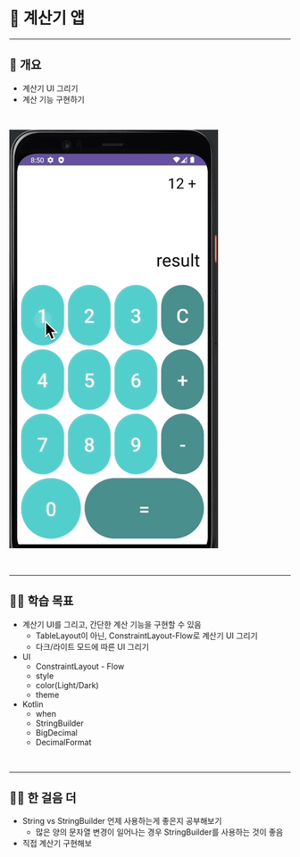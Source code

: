 # 📢 계산기 앱

---
## 📌 개요
- 계산기 UI 그리기
- 계산 기능 구현하기

<br>

![](result.gif)

<br>

---
## 💪🏻 학습 목표
- 계산기 UI를 그리고, 간단한 계산 기능을 구현할 수 있음
  - TableLayout이 아닌, ConstraintLayout-Flow로 계산기 UI 그리기
  - 다크/라이트 모드에 따른 UI 그리기
- UI
  - ConstraintLayout - Flow
  - style
  - color(Light/Dark)
  - theme
- Kotlin
  - when
  - StringBuilder
  - BigDecimal
  - DecimalFormat

<br>

---
## 🚶🏻 한 걸음 더
- String vs StringBuilder 언제 사용하는게 좋은지 공부해보기
  - 많은 양의 문자열 변경이 일어나는 경우 StringBuilder를 사용하는 것이 좋음
- 직접 계산기 구현해보